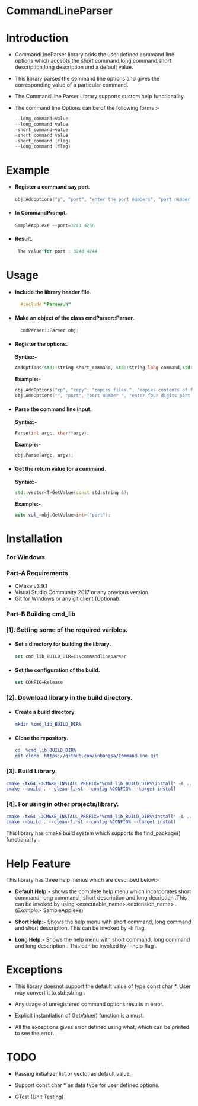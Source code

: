 # CommandLineParser
# Introduction
- CommandLineParser library adds the user defined command line options which accepts the short command,long command,short description,long description and a default value.

- This library parses the command line options and gives the corresponding value of a particular command.

- The CommandLine Parser Library supports custom help functionality.

- The command line Options can be of the following forms :- 
    ```cpp
    --long_command=value
    --long_command value
    -short_command=value
    -short_command value
    -short_command (flag)
    --long_command (flag)
    ```
# Example
- #### Register a command say port.
    ```cpp
    obj.Addoptions("p", "port", "enter the port numbers", "port number must be of 4 digits",1234);
     ```
- #### In CommandPrompt.
    ```cpp
    SampleApp.exe --port=3241 4258
    ```` 
- #### Result.
   ```cpp 
    The value for port : 3248 4244
    ```
# Usage
- #### Include the library header file. 
  ```cpp
    #include "Parser.h"   
  ```
-  #### Make an object of the class cmdParser::Parser.
     ```cpp
       cmdParser::Parser obj;
    ```
-  #### Register the options.
	**Syntax:-** 
    ```cpp
	AddOptions(std::string short_command, std::string long command,std::String short description, std::string long description, T default_value);
    ```
    **Example:-**
    ```cpp
    obj.AddOptions("cp", "copy", "copies files ", "copies contents of file 1 to file 2. ", std::string("abc.txt"));
	obj.AddOptions("", "port", "port number ", "enter four digits port number.",4528);
   ```
- ####  Parse the command line input.
   
    **Syntax:-**
    ```cpp
    Parse(int argc, char**argv);
    ```    
    **Example:-**
    ```cpp
    obj.Parse(argc, argv);
    ```
- #### Get the return value for a command.
    **Syntax:-**
    ```cpp
    std::vector<T>GetValue(const std:string &);
    ```  
    **Example:-**
    ```cpp
    auto val_=obj.GetValue<int>("port");
    ```  
# Installation
###  For Windows 
###  Part-A Requirements
- CMake v3.9.1
- Visual Studio Community 2017 or any previous version.
- Git for Windows or any git client (Optional).
### Part-B Building cmd_lib

### [1]. Setting  some of the required varibles.

 - #### Set a directory for building the library.
    ```cmake        
    set cmd_lib_BUILD_DIR=C:\commandlineparser
    ```
- #### Set the configuration of the build.
    ```cmake
    set CONFIG=Release
    ```
### [2]. Download library in the build directory.
- ####  Create a build directory.
    ``` cmake 
    mkdir %cmd_lib_BUILD_DIR%
    ```
- ####  Clone the repository.
    ``` cmake 
	cd  %cmd_lib_BUILD_DIR%
	git clone  https://github.com/inbangsa/CommandLine.git
    ```
### [3]. Build Library. 
```cmake
cmake -Ax64 -DCMAKE_INSTALL_PREFIX="%cmd_lib_BUILD_DIR%\install" -L ..
cmake --build . --clean-first --config %CONFIG% --target install   
```
### [4]. For using in other projects/library.
```cmake
cmake -Ax64 -DCMAKE_INSTALL_PREFIX="%cmd_lib_BUILD_DIR%\install" -L ..
cmake --build . --clean-first --config %CONFIG% --target install  
```
This library has cmake build system which supports the find_package() functionality .

#  Help Feature
This library has three help menus which are described below:-
- **Default Help:-** shows the complete help menu which incorporates short command, long command , short description and long decription .This can be invoked by using <executable_name>.<extension_name> . (*Example:-*  SampleApp.exe) 

- **Short Help:-**  Shows the help menu with short command, long command and short description. This can be invoked by -h flag.

- **Long Help:-**  Shows the help menu with short command, long command and long description . This can be invoked by --help flag .

# Exceptions
- This library doesnot support the default value of type const char *. User may convert it to std::string .

- Any usage of unregistered command options results in error.

- Explicit instantiation of GetValue<type>() function is a must.

- All the exceptions gives error defined using what, which can be printed to see the error. 

# TODO
- Passing initializer list or vector as default value.

- Support const char * as data type for user defined options.

- GTest (Unit Testing)
